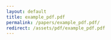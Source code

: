 ```yaml
---
layout: default
title: example_pdf.pdf
permalink: /papers/example_pdf.pdf/
redirect: /assets/pdf/example_pdf.pdf
---
```

